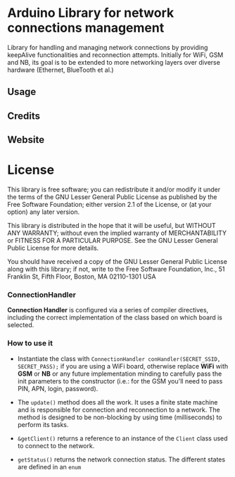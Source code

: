 # Arduino Library for network connections management

Library for handling and managing network connections by providing keepAlive functionalities and reconnection attempts. Initially for WiFi, GSM and NB, its goal is to be extended to more networking layers over diverse hardware (Ethernet, BlueTooth et al.)


## Usage

## Credits

## Website

# License

This library is free software; you can redistribute it and/or
modify it under the terms of the GNU Lesser General Public
License as published by the Free Software Foundation; either
version 2.1 of the License, or (at your option) any later version.

This library is distributed in the hope that it will be useful,
but WITHOUT ANY WARRANTY; without even the implied warranty of
MERCHANTABILITY or FITNESS FOR A PARTICULAR PURPOSE.  See the GNU
Lesser General Public License for more details.

You should have received a copy of the GNU Lesser General Public
License along with this library; if not, write to the Free Software
Foundation, Inc., 51 Franklin St, Fifth Floor, Boston, MA  02110-1301  USA


### ConnectionHandler

**Connection Handler** is configured via a series of compiler directives, including the correct implementation of the class based on which board is selected.

### How to use it
- Instantiate the class with `ConnectionHandler conHandler(SECRET_SSID, SECRET_PASS);` if you are using a WiFi board, otherwise replace **WiFi** with **GSM** or **NB** or any future implementation minding to carefully pass the init parameters to the constructor (i.e.: for the GSM you'll need to pass PIN, APN, login, password).

- The `update()` method does all the work. It uses a finite state machine and is responsible for connection and reconnection to a network. The method is designed to be non-blocking by using time (milliseconds) to perform its tasks.

- `&getClient()` returns a reference to an instance of the `Client` class used to connect to the network.

- `getStatus()` returns the network connection status. The different states are defined in an `enum`
